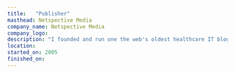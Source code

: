 ```yaml
---
title:   "Publisher"
masthead: Netspective Media
company_name: Netspective Media
company_logo: 
description: "I founded and run one the web's oldest healthcare IT blogs and media properties where the daily conversations of dozens of premium health technology bloggers is curated into one convenient site."
location: 
started_on: 2005
finished_on:
---
```

